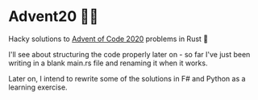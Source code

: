 # Advent20 🎅🏻
Hacky solutions to [Advent of Code 2020](https://adventofcode.com/2020) problems in Rust 🦀

I'll see about structuring the code properly later on - so far I've just been writing in a blank main.rs file and renaming it when it works.

Later on, I intend to rewrite some of the solutions in F# and Python as a learning exercise.
